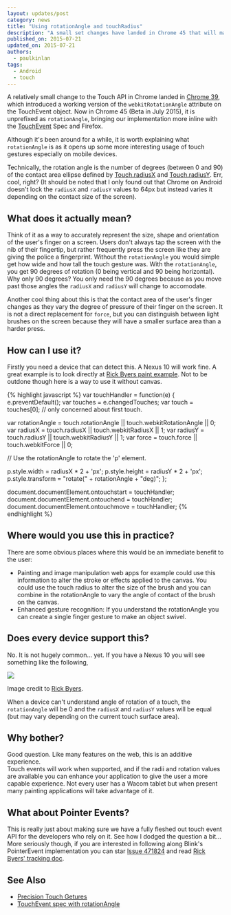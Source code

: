 ```yaml
---
layout: updates/post
category: news
title: "Using rotationAngle and touchRadius"
description: "A small set changes have landed in Chrome 45 that will make it easier for developers to build better touch based apps"
published_on: 2015-07-21
updated_on: 2015-07-21
authors:
  - paulkinlan
tags:
  - Android
  - touch
---
```


A relatively small change to the Touch API in Chrome landed in
[Chrome 39](https://code.google.com/p/chromium/issues/detail?id=493199), which 
introduced a working version of the `webkitRotationAngle` attribute on the 
TouchEvent object. Now in Chrome 45 (Beta in July 2015), it is unprefixed as `rotationAngle`, 
bringing our implementation more inline with the 
[TouchEvent](http://www.w3.org/TR/2011/WD-touch-events-20110505/#widl-Touch-rotationAngle) 
Spec and Firefox.

Although it's been around for a while, it is worth explaining what 
`rotationAngle` is as it opens up some more interesting usage of touch 
gestures especially on mobile devices.   

Technically, the rotation angle is the number of degrees (between 0 and 90) of
 the contact area ellipse defined by 
[Touch.radiusX](https://developer.mozilla.org/en-US/docs/Web/API/Touch/radiusX) 
and 
[Touch.radiusY](https://developer.mozilla.org/en-US/docs/Web/API/Touch/radiusY). 
 Err, cool, right? (It should be noted that I only found out that Chrome on 
Android doesn't lock the `radiusX` and `radiusY` values to 64px but instead 
varies it depending on the contact size of the screen).

## What does it actually mean?

Think of it as a way to accurately represent the size, shape and orientation of 
the user's finger on a screen.  Users don't always tap the screen with the nib 
of their fingertip, but rather frequently press the screen like they are giving 
the police a fingerprint.  Without the `rotationAngle` you would simple get 
how wide and how tall the touch gesture was.  With the `rotationAngle`, you 
get 90 degrees of rotation (0 being vertical and 90 being horizontal). Why only 
90 degrees? You only need the 90 degrees because as you move past those angles 
the `radiusX` and `radiusY` will change to accomodate. 

Another cool thing about this is that the contact area of the user's finger changes 
as they vary the degree of pressure of their finger on the screen.  It is not a 
direct replacement for `force`, but you can distinguish between light brushes 
on the screen because they will have a smaller surface area than a harder press.

## How can I use it?

Firstly you need a device that can detect this. A Nexus 10 will work fine. A 
great example is to look directly at 
[Rick Byers paint example](http://rbyers.github.io/paint.html). Not to be outdone 
though here is a way to use it without canvas.

{% highlight javascript %}
var touchHandler = function(e) {
  e.preventDefault();
  var touches = e.changedTouches;
  var touch = touches[0]; // only concerned about first touch.
  
  var rotationAngle = touch.rotationAngle || touch.webkitRotationAngle || 0;
  var radiusX = touch.radiusX || touch.webkitRadiusX || 1;
  var radiusY = touch.radiusY || touch.webkitRadiusY || 1;
  var force = touch.force || touch.webkitForce || 0;
  
  // Use the rotationAngle to rotate the 'p' element.
  
  p.style.width = radiusX * 2 + 'px';
  p.style.height = radiusY * 2 + 'px';
  p.style.transform = "rotate(" + rotationAngle + "deg)";
};

document.documentElement.ontouchstart = touchHandler;
document.documentElement.ontouchend = touchHandler;
document.documentElement.ontouchmove = touchHandler;
{% endhighlight %}

## Where would you use this in practice?

There are some obvious places where this would be an immediate benefit to the 
user:

* Painting and image manipulation web apps for example could use this 
  information to alter the stroke or effects applied to the canvas.  You could 
  use the touch radius to alter the size of the brush and you can combine in the 
  rotationAngle to vary the angle of contact of the brush on the canvas.
* Enhanced gesture recognition: If you understand the rotationAngle you can 
  create a single finger gesture to make an object swivel.

## Does every device support this?

No. It is not hugely common... yet.  If you have a Nexus 10 you will 
see something like the following,

<img style="max-width: 100%; height: auto;" src="/web/updates/images/2015-07-22-using-rotationAngle-and-touchRadius/image1.png">

Image credit to [Rick Byers](https://twitter.com/rickbyers/status/525031138218110976).

When a device can't understand angle of rotation of a touch, the 
`rotationAngle` will be 0 and the `radiusX` and `radiusY` values will be 
equal (but may vary depending on the current touch surface area).

## Why bother?

Good question. Like many features on the web, this is an additive experience.  
Touch events will work when supported, and if the radii and rotation values are 
available you can enhance your application to give the user a more capable 
experience.  Not every user has a Wacom tablet but when present many painting 
applications will take advantage of it.

## What about Pointer Events?

This is really just about making sure we have a fully fleshed out touch event 
API for the developers who rely on it. See how I dodged the question a bit... More
seriously though, if you are interested in following along Blink's PointerEvent
implementation you can star [Issue 471824](https://code.google.com/p/chromium/issues/detail?id=471824) and 
read [Rick Byers' tracking doc](https://docs.google.com/document/d/1keeTmtqTEFS6aQJuEDNpWwsR9qdBfYl8teE35fiTvqU/edit).

## See Also

* [Precision Touch Getures](https://developers.google.com/web/updates/2014/09/Precision-Touch-for-Precise-Gestures?hl=en) 
* [TouchEvent spec with rotationAngle](http://www.w3.org/TR/2011/WD-touch-events-20110505/#widl-Touch-rotationAngle)
